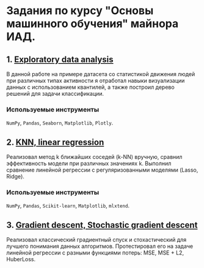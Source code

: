 # Задания по курсу "Основы машинного обучения" майнора ИАД.

## 1. [Exploratory data analysis](EDA_predict_activity.ipynb)
В данной работе на примере датасета со статистикой движения людей при различных типах активности я отработал навыки визуализации данных с использованием квантилей, а также построил дерево решений для задачи классификации.

### Используемые инструменты
`NumPy`, `Pandas`, `Seaborn`, `Matplotlib`, `Plotly`.

## 2. [KNN, linear regression](knn_linreg_l1_l2.ipynb)
Реализовал метод k ближайших соседей (k-NN) вручную, сравнил эффективность модели при различных значениях k. Выполнил сравнение линейной регрессии с регуляризованными моделями (Lasso, Ridge).

### Используемые инструменты
`NumPy`, `Pandas`, `Scikit-learn`, `Matplotlib`, `mlxtend`.

## 3. [Gradient descent, Stochastic gradient descent](gd-sgd-linreg.ipynb)
Реализовал классический градиентный спуск и стохастический для лучшего понимания данных алгоритмов. Протестировал его на задаче линейной регрессии с разными функциями потерь: MSE, MSE + L2, HuberLoss.